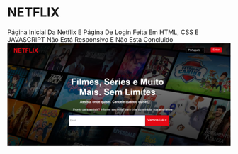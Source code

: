 # NETFLIX
Página Inicial Da Netflix E Página De Login Feita Em HTML, CSS E JAVASCRIPT
Não Está Responsivo E Não Esta Concluido
<img src="netflix.png">
